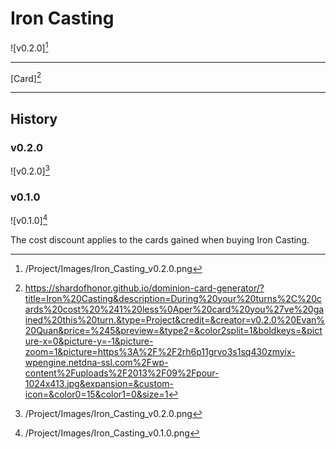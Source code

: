 # Iron Casting

![v0.2.0][^v0.2.0]

---

[Card][^Card]

---

## History

### v0.2.0

![v0.2.0][^v0.2.0]

### v0.1.0

![v0.1.0][^v0.1.0]

The cost discount applies to the cards gained when buying Iron Casting.

[^v0.1.0]: /Project/Images/Iron_Casting_v0.1.0.png
[^v0.2.0]: /Project/Images/Iron_Casting_v0.2.0.png
[^Card]: https://shardofhonor.github.io/dominion-card-generator/?title=Iron%20Casting&description=During%20your%20turns%2C%20cards%20cost%20%241%20less%0Aper%20card%20you%27ve%20gained%20this%20turn.&type=Project&credit=&creator=v0.2.0%20Evan%20Quan&price=%245&preview=&type2=&color2split=1&boldkeys=&picture-x=0&picture-y=-1&picture-zoom=1&picture=https%3A%2F%2F2rh6p11grvo3s1sq430zmyix-wpengine.netdna-ssl.com%2Fwp-content%2Fuploads%2F2013%2F09%2Fpour-1024x413.jpg&expansion=&custom-icon=&color0=15&color1=0&size=1
